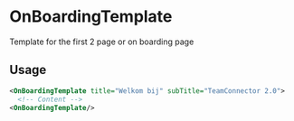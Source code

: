 # OnBoardingTemplate

Template for the first 2 page or on boarding page

## Usage

```xml
<OnBoardingTemplate title="Welkom bij" subTitle="TeamConnector 2.0">
  <!-- Content -->
<OnBoardingTemplate/>
```
